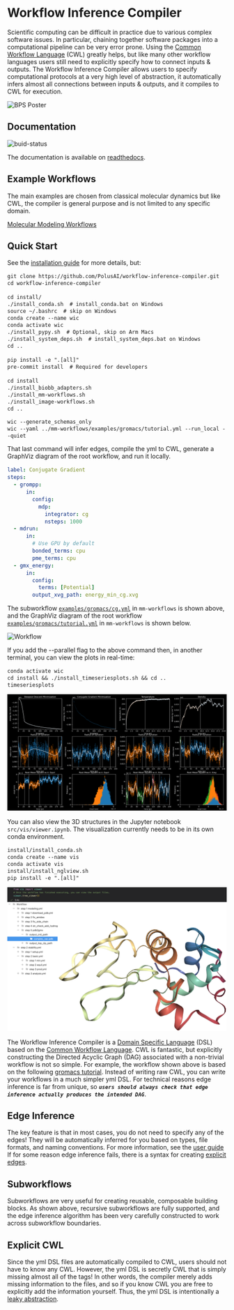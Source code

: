 # Workflow Inference Compiler

Scientific computing can be difficult in practice due to various complex software issues. In particular, chaining together software packages into a computational pipeline can be very error prone. Using the [Common Workflow Language](https://www.commonwl.org) (CWL) greatly helps, but like many other workflow languages users still need to explicitly specify how to connect inputs & outputs. The Workflow Inference Compiler allows users to specify computational protocols at a very high level of abstraction, it automatically infers almost all connections between inputs & outputs, and it compiles to CWL for execution.

![BPS Poster](BPS_poster.svg)

## Documentation
![buid-status](https://readthedocs.org/projects/workflow-inference-compiler/badge/?version=latest&style=svg)

The documentation is available on [readthedocs](https://workflow-inference-compiler.readthedocs.io/en/latest/).
## Example Workflows
The main examples are chosen from classical molecular dynamics but like CWL, the compiler is general purpose and is not limited to any specific domain.

[Molecular Modeling Workflows](https://github.com/PolusAI/mm-workflows)
## Quick Start
See the [installation guide](docs/installguide.md) for more details, but:
```
git clone https://github.com/PolusAI/workflow-inference-compiler.git
cd workflow-inference-compiler

cd install/
./install_conda.sh  # install_conda.bat on Windows
source ~/.bashrc  # skip on Windows
conda create --name wic
conda activate wic
./install_pypy.sh  # Optional, skip on Arm Macs
./install_system_deps.sh  # install_system_deps.bat on Windows
cd ..

pip install -e ".[all]"
pre-commit install  # Required for developers

cd install
./install_biobb_adapters.sh
./install_mm-workflows.sh
./install_image-workflows.sh
cd ..
```
```
wic --generate_schemas_only
wic --yaml ../mm-workflows/examples/gromacs/tutorial.yml --run_local --quiet
```
That last command will infer edges, compile the yml to CWL, generate a GraphViz diagram of the root workflow, and run it locally.

```yaml
label: Conjugate Gradient
steps:
  - grompp:
      in:
        config:
          mdp:
            integrator: cg
            nsteps: 1000
  - mdrun:
      in:
        # Use GPU by default
        bonded_terms: cpu
        pme_terms: cpu
  - gmx_energy:
      in:
        config:
          terms: [Potential]
        output_xvg_path: energy_min_cg.xvg
```
The subworkflow [`examples/gromacs/cg.yml`](https://github.com/PolusAI/mm-workflows/blob/main/examples/gromacs/cg.yml) in `mm-workflows` is shown above, and the GraphViz diagram of the root workflow [`examples/gromacs/tutorial.yml`](https://github.com/PolusAI/mm-workflows/blob/main/examples/gromacs/tutorial.yml) in `mm-workflows` is shown below.

![Workflow](examples/gromacs/tutorial.yml.gv.png)

If you add the --parallel flag to the above command then, in another terminal, you can view the plots in real-time:
```
conda activate wic
cd install && ./install_timeseriesplots.sh && cd ..
timeseriesplots
```

![Plots](examples/gromacs/plots.png)

You can also view the 3D structures in the Jupyter notebook `src/vis/viewer.ipynb`. The visualization currently needs to be in its own conda environment.

```
install/install_conda.sh
conda create --name vis
conda activate vis
install/install_nglview.sh
pip install -e ".[all]"
```

![Plots](docs/tree_viewer.png)

The Workflow Inference Compiler is a [Domain Specific Language](https://en.wikipedia.org/wiki/Domain-specific_language) (DSL) based on the [Common Workflow Language](https://www.commonwl.org). CWL is fantastic, but explicitly constructing the Directed Acyclic Graph (DAG) associated with a non-trivial workflow is not so simple. For example, the workflow shown above is based on the following [gromacs tutorial](https://mmb.irbbarcelona.org/biobb/availability/tutorials/cwl). Instead of writing raw CWL, you can write your workflows in a much simpler yml DSL. For technical reasons edge inference is far from unique, so ***`users should always check that edge inference actually produces the intended DAG`***.

## Edge Inference

The key feature is that in most cases, you do not need to specify any of the edges! They will be automatically inferred for you based on types, file formats, and naming conventions. For more information, see the [user guide](docs/userguide.md#edge-inference-algorithm) If for some reason edge inference fails, there is a syntax for creating [explicit edges](docs/userguide.md#explicit-edges).

## Subworkflows

Subworkflows are very useful for creating reusable, composable building blocks. As shown above, recursive subworkflows are fully supported, and the edge inference algorithm has been very carefully constructed to work across subworkflow boundaries.

## Explicit CWL

Since the yml DSL files are automatically compiled to CWL, users should not have to know any CWL. However, the yml DSL is secretly CWL that is simply missing almost all of the tags! In other words, the compiler merely adds missing information to the files, and so if you know CWL you are free to explicitly add the information yourself. Thus, the yml DSL is intentionally a [leaky abstraction](https://en.wikipedia.org/wiki/Leaky_abstraction).
